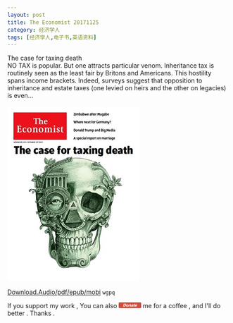 ```yaml
---
layout: post
title: The Economist 20171125
category: 经济学人
tags: [经济学人,电子书,英语资料]
---
```



The case for taxing death<br/>
NO TAX is popular. But one attracts particular venom. Inheritance tax is routinely seen as the least fair by Britons and Americans. This hostility spans income brackets. Indeed, surveys suggest that opposition to inheritance and estate taxes (one levied on heirs and the other on legacies) is even… <br/><br/>
![](/images/the-economist/2017-11-25-the-economist.png)




[Download.Audio/pdf/epub/mobi](https://pan.baidu.com/share/init?surl=b3olzw) `wgpq` <br/>


If you support my work , You can also <a href="https://camplus.github.io/donate.html" title="谢谢支持"><img src="/images/donate/DonateButton.png" width="50.63" height="13.63" ></a> me for a coffee , and I'll do better . Thanks .
